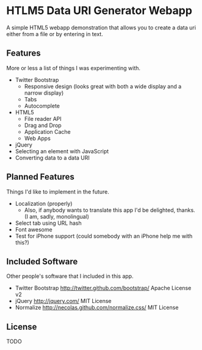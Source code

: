 HTLM5 Data URI Generator Webapp
===============================

A simple HTML5 webapp demonstration that allows you to create a data uri either from a file or by entering in text.

Features
--------
More or less a list of things I was experimenting with.
* Twitter Bootstrap
  * Responsive design (looks great with both a wide display and a narrow display)
  * Tabs
  * Autocomplete
* HTML5
  * File reader API
  * Drag and Drop
  * Application Cache
  * Web Apps
* jQuery
* Selecting an element with JavaScript
* Converting data to a data URI

Planned Features
----------------
Things I'd like to implement in the future.
* Localization (properly)
  * Also, if anybody wants to translate this app I'd be delighted, thanks. (I am, sadly, monolingual)
* Select tab using URL hash
* Font awesome
* Test for iPhone support (could somebody with an iPhone help me with this?)

Included Software
-----------------
Other people's software that I included in this app.
* Twitter Bootstrap http://twitter.github.com/bootstrap/      Apache License v2
* jQuery            http://jquery.com/                        MIT License
* Normalize         http://necolas.github.com/normalize.css/  MIT License

License
-------
TODO
